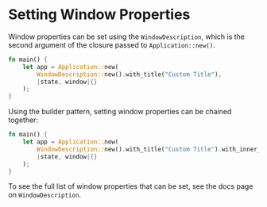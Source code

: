 # Setting Window Properties

Window properties can be set using the `WindowDescription`, which is the second argument of the closure passed to `Application::new()`.

```rs
fn main() {
    let app = Application::new(
        WindowDescription::new().with_title("Custom Title"), 
        |state, window|{}
    );
}
```

Using the builder pattern, setting window properties can be chained together:

```rs
fn main() {
    let app = Application::new(
        WindowDescription::new().with_title("Custom Title").with_inner_size(300, 300),
        |state, window|{}
    );
}
```

To see the full list of window properties that can be set, see the docs page on `WindowDescription`.